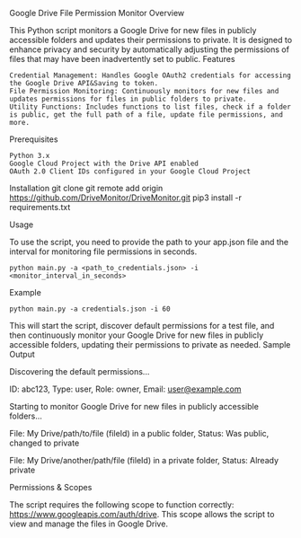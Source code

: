 Google Drive File Permission Monitor
Overview

This Python script monitors a Google Drive for new files in publicly accessible folders and updates their permissions to private. It is designed to enhance privacy and security by automatically adjusting the permissions of files that may have been inadvertently set to public.
Features

    Credential Management: Handles Google OAuth2 credentials for accessing the Google Drive API&Saving to token.
    File Permission Monitoring: Continuously monitors for new files and updates permissions for files in public folders to private.
    Utility Functions: Includes functions to list files, check if a folder is public, get the full path of a file, update file permissions, and more.

Prerequisites

    Python 3.x
    Google Cloud Project with the Drive API enabled
    OAuth 2.0 Client IDs configured in your Google Cloud Project

Installation
    git clone git remote add origin https://github.com/DriveMonitor/DriveMonitor.git
    pip3 install -r requirements.txt

Usage

To use the script, you need to provide the path to your app.json file and the interval for monitoring file permissions in seconds.

    python main.py -a <path_to_credentials.json> -i <monitor_interval_in_seconds>

Example

    python main.py -a credentials.json -i 60

This will start the script, discover default permissions for a test file, and then continuously monitor your Google Drive for new files in publicly accessible folders, updating their permissions to private as needed.
Sample Output

Discovering the default permissions...

ID: abc123, Type: user, Role: owner, Email: user@example.com

Starting to monitor Google Drive for new files in publicly accessible folders...

File: My Drive/path/to/file (fileId) in a public folder, Status: Was public, changed to private

File: My Drive/another/path/file (fileId) in a private folder, Status: Already private

Permissions & Scopes

The script requires the following scope to function correctly: https://www.googleapis.com/auth/drive. This scope allows the script to view and manage the files in Google Drive.
